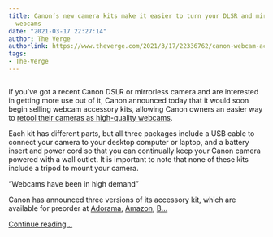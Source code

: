 ```yaml
---
title: Canon’s new camera kits make it easier to turn your DLSR and mirrorless into
  webcams
date: "2021-03-17 22:27:14"
author: The Verge
authorlink: https://www.theverge.com/2021/3/17/22336762/canon-webcam-accessory-kits-dslr-mirrorless-cameras
tags:
- The-Verge
---
```

<figure>
      <img alt="" src="https://cdn.vox-cdn.com/thumbor/dSPjzwvsH1-flwPiEt8VhqLDhX8=/0x0:1620x1080/1310x873/cdn.vox-cdn.com/uploads/chorus_image/image/68984133/vlcsnap_2021_03_17_15h19m52s233__1_.0.jpg" />
    </figure>

  <p id="UisRoq">If you’ve got a recent Canon DSLR or mirrorless camera and are interested in getting more use out of it, Canon announced today that it would soon begin selling webcam accessory kits, allowing Canon owners an easier way to <a href="https://www.theverge.com/2020/4/29/21241305/canon-cameras-dslr-eos-webcam-utility-released">retool their cameras as high-quality webcams</a>. </p>
<p id="sUFL66">Each kit has different parts, but all three packages include a USB cable to connect your camera to your desktop computer or laptop, and a battery insert and power cord so that you can continually keep your Canon camera powered with a wall outlet. It is important to note that none of these kits include a tripod to mount your camera. </p>
<div class="c-float-right"><aside id="7YKZcj"><q>Webcams have been in high demand</q></aside></div>
<p id="Jv78cf">Canon has announced three versions of its accessory kit, which are available for preorder at <a href="https://adorama.rfvk.net/c/482924/51926/1036?u=https%3A%2F%2Fwww.adorama.com%2Fl%2F%3Fsearchinfo%3Dcanon%2520webcam%2520kits%26sel%3DItem-Condition_New-Items&amp;subid1=CanonWebcamStory03172021&amp;sharedid=verge">Adorama</a>, <a href="https://www.amazon.com/s?k=Canon+webcam+kit&amp;i=amazon-devices&amp;ref=nb_sb_noss">Amazon</a>, <a href="https://shop-links.co/1735187887684653293#donotlink" rel="sponsored nofollow noopener" target="_blank">B...</a></p>
  <p>
    <a href="https://www.theverge.com/2021/3/17/22336762/canon-webcam-accessory-kits-dslr-mirrorless-cameras">Continue reading&hellip;</a>
  </p>